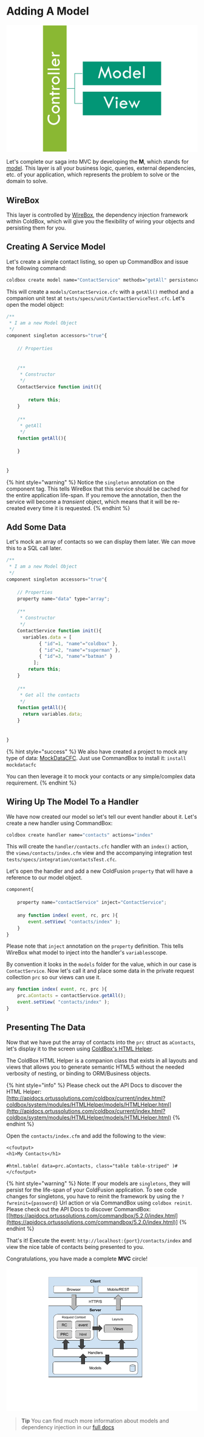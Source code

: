 # Adding A Model

![MVC](../../.gitbook/assets/MVC.png)

Let's complete our saga into MVC by developing the **M**, which stands for [model](https://en.wikipedia.org/wiki/Domain\_model). This layer is all your business logic, queries, external dependencies, etc. of your application, which represents the problem to solve or the domain to solve.

## WireBox

This layer is controlled by [WireBox](https://wirebox.ortusbooks.com), the dependency injection framework within ColdBox, which will give you the flexibility of wiring your objects and persisting them for you.

## Creating A Service Model

Let's create a simple contact listing, so open up CommandBox and issue the following command:

```bash
coldbox create model name="ContactService" methods="getAll" persistence="singleton"
```

This will create a `models/ContactService.cfc` with a `getAll()` method and a companion unit test at `tests/specs/unit/ContactServiceTest.cfc`. Let's open the model object:

```javascript
/**
 * I am a new Model Object
 */
component singleton accessors="true"{

	// Properties
	

	/**
	 * Constructor
	 */
	ContactService function init(){

		return this;
	}

	/**
	 * getAll
	 */
	function getAll(){

	}


}
```

{% hint style="warning" %}
Notice the `singleton` annotation on the component tag. This tells WireBox that this service should be cached for the entire application life-span. If you remove the annotation, then the service will become a _transient_ object, which means that it will be re-created every time it is requested.
{% endhint %}

## Add Some Data

Let's mock an array of contacts so we can display them later. We can move this to a SQL call later.

```javascript
/**
 * I am a new Model Object
 */
component singleton accessors="true"{

	// Properties
	property name="data" type="array";

	/**
	 * Constructor
	 */
	ContactService function init(){
	  variables.data = [
            { "id"=1, "name"="coldbox" },
            { "id"=2, "name"="superman" },
            { "id"=3, "name"="batman" }
          ];
		return this;
	}

	/**
	 * Get all the contacts
	 */
	function getAll(){
	  return variables.data;
	}


}
```

{% hint style="success" %}
We also have created a project to mock any type of data: [MockDataCFC](https://www.forgebox.io/view/mockdatacfc). Just use CommandBox to install it: `install mockdatacfc`

You can then leverage it to mock your contacts or any simple/complex data requirement.
{% endhint %}

## Wiring Up The Model To a Handler

We have now created our model so let's tell our event handler about it. Let's create a new handler using CommandBox:

```bash
coldbox create handler name="contacts" actions="index"
```

This will create the `handler/contacts.cfc` handler with an `index()` action, the `views/contacts/index.cfm` view and the accompanying integration test `tests/specs/integration/contactsTest.cfc`.

Let's open the handler and add a new ColdFusion `property` that will have a reference to our model object.

```javascript
component{ 

    property name="contactService" inject="ContactService";

    any function index( event, rc, prc ){ 
        event.setView( "contacts/index" ); 
    }
}
```

Please note that `inject` annotation on the `property` definition. This tells WireBox what model to inject into the handler's `variables`scope.

By convention it looks in the `models` folder for the value, which in our case is `ContactService`. Now let's call it and place some data in the private request collection `prc` so our views can use it.

```javascript
any function index( event, rc, prc ){
    prc.aContacts = contactService.getAll();
    event.setView( "contacts/index" );
}
```

## Presenting The Data

Now that we have put the array of contacts into the `prc` struct as `aContacts`, let's display it to the screen using [ColdBox's HTML Helper](../../digging-deeper/html-helper.md).

The ColdBox HTML Helper is a companion class that exists in all layouts and views that allows you to generate semantic HTML5 without the needed verbosity of nesting, or binding to ORM/Business objects.

{% hint style="info" %}
Please check out the API Docs to discover the HTML Helper: [http://apidocs.ortussolutions.com/coldbox/current/index.html?coldbox/system/modules/HTMLHelper/models/HTMLHelper.html](http://apidocs.ortussolutions.com/coldbox/current/index.html?coldbox/system/modules/HTMLHelper/models/HTMLHelper.html)
{% endhint %}

Open the `contacts/index.cfm` and add the following to the view:

```markup
<cfoutput>
<h1>My Contacts</h1>

#html.table( data=prc.aContacts, class="table table-striped" )#
</cfoutput>
```

{% hint style="warning" %}
Note: If your models are `singletons`, they will persist for the life-span of your ColdFusion application. To see code changes for singletons, you have to reinit the framework by using the `?fwreinit={password}` Url action or via CommandBox using `coldbox reinit`. Please check out the API Docs to discover CommandBox: \[[https://apidocs.ortussolutions.com/commandbox/5.2.0/index.html](https://apidocs.ortussolutions.com/commandbox/5.2.0/index.html)]
{% endhint %}

That's it! Execute the event: `http://localhost:{port}/contacts/index` and view the nice table of contacts being presented to you.

Congratulations, you have made a complete **MVC** circle!

![](<../../.gitbook/assets/request-lifecycle (1) (1) (1).png>)

> **Tip** You can find much more information about models and dependency injection in our [full docs](https://coldbox.ortusbooks.com/the-basics/models)
